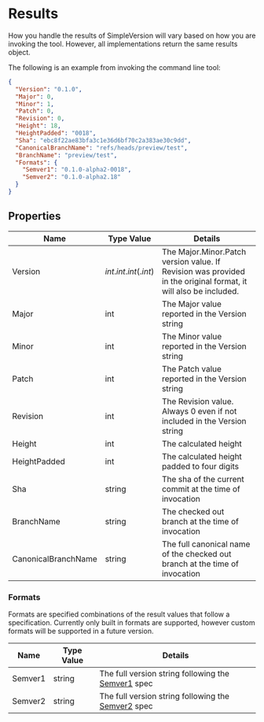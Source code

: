 Results
=======

How you handle the results of SimpleVersion will vary based on how you are
invoking the tool.  However, all implementations return the same results object.

The following is an example from invoking the command line tool:

```json
{
  "Version": "0.1.0",
  "Major": 0,
  "Minor": 1,
  "Patch": 0,
  "Revision": 0,
  "Height": 18,
  "HeightPadded": "0018",
  "Sha": "ebc8f22ae83bfa3c1e36d6bf70c2a383ae30c9dd",
  "CanonicalBranchName": "refs/heads/preview/test",
  "BranchName": "preview/test",
  "Formats": {
    "Semver1": "0.1.0-alpha2-0018",
    "Semver2": "0.1.0-alpha2.18"
  }
}
```

Properties
----------

| Name | Type Value | Details |
| --- | --- | --- |
| Version | _int_._int_._int_(._int_) | The Major.Minor.Patch version value. If Revision was provided in the original format, it will also be included. |
| Major | int | The Major value reported in the Version string |
| Minor | int | The Minor value reported in the Version string |
| Patch | int | The Patch value reported in the Version string |
| Revision | int | The Revision value. Always 0 even if not included in the Version string |
| Height | int | The calculated height |
| HeightPadded | int | The calculated height padded to four digits |
| Sha | string | The sha of the current commit at the time of invocation |
| BranchName | string | The checked out branch at the time of invocation |
| CanonicalBranchName | string | The full canonical name of the checked out branch at the time of invocation |

### Formats

Formats are specified combinations of the result values that follow a
specification. Currently only built in formats are supported, however custom
formats will be supported in a future version.

| Name | Type Value | Details |
| --- | --- | --- |
| Semver1 | string | The full version string following the [Semver1] spec |
| Semver2 | string | The full version string following the [Semver2] spec |

[Semver1]: https://semver.org/spec/v1.0.0.html
[Semver2]: https://semver.org/spec/v2.0.0.html
